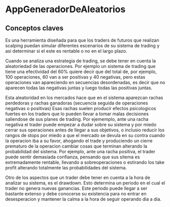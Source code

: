 # AppGeneradorDeAleatorios
## Conceptos claves
Es una herramienta diseñada para que los traders de futuros que realizan scalping puedan simular diferentes escenarios de su sistema de trading y asi determinar
si el este es rentable o no en el largo plazo.

Cuando se analiza una estrategia de trading, se debe tener en cuenta la aleatoriedad de las operaciones. Por ejemplo un sistema de trading que tiene una efectividad del 60% quiere decir que del total de, por ejemplo, 100 operaciones, 60 van a ser positivas y 40 negativas, pero estas operaciones van apareciendo en secuencias
desordenadas, es decir que no aparecen todas las negativas juntas y luego todas las positivas juntas. 

Esta aleatoridad en los mercados hace que en el sistema aparezcan rachas perdedoras y rachas ganadoras (secuencia seguida de operaciones negativas o positivas)
Esas rachas suelen producir efectos psicologicos fuertes en los traders que lo pueden llevar a tomar malas decisiones saliendose de sus planes de trading. Por ejememplo, ante una racha negativa el trader puede empezar a dudar sobre su sistema y por miedo cerrar sus operaciones antes de llegar a sus objetivos, o inclusio reducir los rangos de stops por miedo a que el mercado se devula en su contra cuando la operacion iba a su favor, ahogando el trade y produciendo un cierre prematuro de la operacion cambiar cosas que terminan alterando la probabilidad del sistema. Por ejemplo, ante una racha positiva, el trader puede sentir demasiada confianza, pensando que sus sitema es extremadamente rentable, llevando a sobreoperaciones o estirando los take profit alterando totalmente las probabilidades del sistema.

Otro de los aspectos que un trader debe tener en cuenta a la hora de analizar su sistema, es el drawdown. Esto determina un periodo en el cual el trader no genera nuevas
ganancias. Este periodo puede llegar a ser bastante extenso y debe conocerse su existencia para no entrar en desesperacion y mantener la calma a la hora de seguir operando dia a dia.


